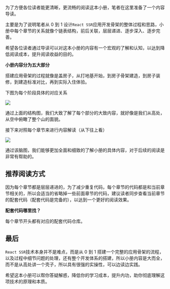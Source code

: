 为了方便各位读者能更清晰，更流畅的阅读这本小册，笔者在这里准备了一个内容导读。

主要是为了说明笔者从 0 到 1 设计`React SSR`应用开发骨架的整体过程和思路，小册中每个章节的关系就像个链表结构，前后关联，层层递进、逐步深入、逐步完善。

希望各位读者通过导读可以对这本小册的内容有一个宏观的了解和认知，以达到降低阅读成本，提升阅读收益的目的。

**小册内容分为五大部分**

搭建应用骨架的过程就像是盖房子，从打地基开始，到房子骨架建造，到房子装修，到建造标准对比，再到实际入住体验。

下图为每个阶段具体的对应关系

![](https://user-gold-cdn.xitu.io/2020/3/10/170c3b948f26edd3?w=857&h=828&f=png&s=80955)

通过上面的结构图，我们大致了解了每个部分的大致内容，就好像是我们从高处，从空中俯瞰了整个山的面貌。

接下来对照每个章节来进行内容解读（从下往上看）

![](https://user-gold-cdn.xitu.io/2020/3/10/170c3f25b7b346e7?w=3040&h=2148&f=png&s=670268)

通过该脑图，我们能够更加全面和细致的了解小册的具体内容，对于后续的阅读是非常有帮助的。

## 推荐阅读方式

因为每个章节都是层层递进的，为了减少重复代码，每个章节的代码都是和当前章节相关的，所以会适当的省略掉一些前面章节的代码，建议读者同步查看当前章节的配套代码（配套代码是完备的），以达到一个更好的阅读效果。

**配套代码哪里找？**

每个章节开头都有对应的配套代码仓库。

## 最后

`React SSR`技术本身并不是难点，而是从 0 到 1 搭建一个完整的应用骨架的流程，以及过程中细节问题的处理，还有整个开发体系的搭建，所以小册内容是大而全，而不是从高处讲一个壳子，所以具有很强的实操性，可以边读边实践。

希望这本小册可以帮你答疑解惑，降低你的学习成本，提升内功，助你彻底理解这项技术的原理和本质。